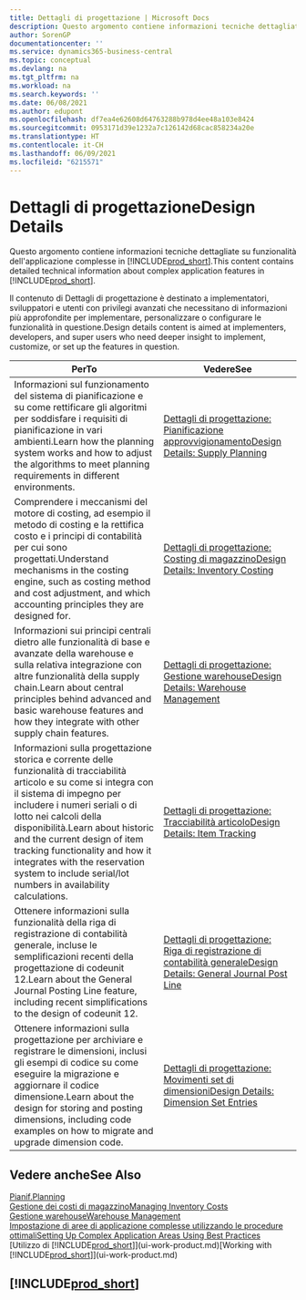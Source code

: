 ```yaml
---
title: Dettagli di progettazione | Microsoft Docs
description: Questo argomento contiene informazioni tecniche dettagliate su funzionalità dell'applicazione complesse in Business Central.
author: SorenGP
documentationcenter: ''
ms.service: dynamics365-business-central
ms.topic: conceptual
ms.devlang: na
ms.tgt_pltfrm: na
ms.workload: na
ms.search.keywords: ''
ms.date: 06/08/2021
ms.author: edupont
ms.openlocfilehash: df7ea4e62608d64763288b978d4ee48a103e8424
ms.sourcegitcommit: 0953171d39e1232a7c126142d68cac858234a20e
ms.translationtype: HT
ms.contentlocale: it-CH
ms.lasthandoff: 06/09/2021
ms.locfileid: "6215571"
---
```

# <a name="design-details"></a><span data-ttu-id="25b54-103">Dettagli di progettazione</span><span class="sxs-lookup"><span data-stu-id="25b54-103">Design Details</span></span>
<span data-ttu-id="25b54-104">Questo argomento contiene informazioni tecniche dettagliate su funzionalità dell'applicazione complesse in [!INCLUDE[prod_short](includes/prod_short.md)].</span><span class="sxs-lookup"><span data-stu-id="25b54-104">This content contains detailed technical information about complex application features in [!INCLUDE[prod_short](includes/prod_short.md)].</span></span>  

 <span data-ttu-id="25b54-105">Il contenuto di Dettagli di progettazione è destinato a implementatori, sviluppatori e utenti con privilegi avanzati che necessitano di informazioni più approfondite per implementare, personalizzare o configurare le funzionalità in questione.</span><span class="sxs-lookup"><span data-stu-id="25b54-105">Design details content is aimed at implementers, developers, and super users who need deeper insight to implement, customize, or set up the features in question.</span></span>  

|<span data-ttu-id="25b54-106">**Per**</span><span class="sxs-lookup"><span data-stu-id="25b54-106">**To**</span></span>|<span data-ttu-id="25b54-107">**Vedere**</span><span class="sxs-lookup"><span data-stu-id="25b54-107">**See**</span></span>|  
|------------|-------------|  
|<span data-ttu-id="25b54-108">Informazioni sul funzionamento del sistema di pianificazione e su come rettificare gli algoritmi per soddisfare i requisiti di pianificazione in vari ambienti.</span><span class="sxs-lookup"><span data-stu-id="25b54-108">Learn how the planning system works and how to adjust the algorithms to meet planning requirements in different environments.</span></span>|[<span data-ttu-id="25b54-109">Dettagli di progettazione: Pianificazione approvvigionamento</span><span class="sxs-lookup"><span data-stu-id="25b54-109">Design Details: Supply Planning</span></span>](design-details-supply-planning.md)|  
|<span data-ttu-id="25b54-110">Comprendere i meccanismi del motore di costing, ad esempio il metodo di costing e la rettifica costo e i principi di contabilità per cui sono progettati.</span><span class="sxs-lookup"><span data-stu-id="25b54-110">Understand mechanisms in the costing engine, such as costing method and cost adjustment, and which accounting principles they are designed for.</span></span>|[<span data-ttu-id="25b54-111">Dettagli di progettazione: Costing di magazzino</span><span class="sxs-lookup"><span data-stu-id="25b54-111">Design Details: Inventory Costing</span></span>](design-details-inventory-costing.md)|  
|<span data-ttu-id="25b54-112">Informazioni sui principi centrali dietro alle funzionalità di base e avanzate della warehouse e sulla relativa integrazione con altre funzionalità della supply chain.</span><span class="sxs-lookup"><span data-stu-id="25b54-112">Learn about central principles behind advanced and basic warehouse features and how they integrate with other supply chain features.</span></span>|[<span data-ttu-id="25b54-113">Dettagli di progettazione: Gestione warehouse</span><span class="sxs-lookup"><span data-stu-id="25b54-113">Design Details: Warehouse Management</span></span>](design-details-warehouse-management.md)|  
|<span data-ttu-id="25b54-114">Informazioni sulla progettazione storica e corrente delle funzionalità di tracciabilità articolo e su come si integra con il sistema di impegno per includere i numeri seriali o di lotto nei calcoli della disponibilità.</span><span class="sxs-lookup"><span data-stu-id="25b54-114">Learn about historic and the current design of item tracking functionality and how it integrates with the reservation system to include serial/lot numbers in availability calculations.</span></span>|[<span data-ttu-id="25b54-115">Dettagli di progettazione: Tracciabilità articolo</span><span class="sxs-lookup"><span data-stu-id="25b54-115">Design Details: Item Tracking</span></span>](design-details-item-tracking.md)|  
|<span data-ttu-id="25b54-116">Ottenere informazioni sulla funzionalità della riga di registrazione di contabilità generale, incluse le semplificazioni recenti della progettazione di codeunit 12.</span><span class="sxs-lookup"><span data-stu-id="25b54-116">Learn about the General Journal Posting Line feature, including recent simplifications to the design of codeunit 12.</span></span>|[<span data-ttu-id="25b54-117">Dettagli di progettazione: Riga di registrazione di contabilità generale</span><span class="sxs-lookup"><span data-stu-id="25b54-117">Design Details: General Journal Post Line</span></span>](design-details-general-journal-post-line.md)|
|<span data-ttu-id="25b54-118">Ottenere informazioni sulla progettazione per archiviare e registrare le dimensioni, inclusi gli esempi di codice su come eseguire la migrazione e aggiornare il codice dimensione.</span><span class="sxs-lookup"><span data-stu-id="25b54-118">Learn about the design for storing and posting dimensions, including code examples on how to migrate and upgrade dimension code.</span></span>|[<span data-ttu-id="25b54-119">Dettagli di progettazione: Movimenti set di dimensioni</span><span class="sxs-lookup"><span data-stu-id="25b54-119">Design Details: Dimension Set Entries</span></span>](design-details-dimension-set-entries-overview.md)|

## <a name="see-also"></a><span data-ttu-id="25b54-120">Vedere anche</span><span class="sxs-lookup"><span data-stu-id="25b54-120">See Also</span></span>

[<span data-ttu-id="25b54-121">Pianif.</span><span class="sxs-lookup"><span data-stu-id="25b54-121">Planning</span></span>](production-planning.md)  
[<span data-ttu-id="25b54-122">Gestione dei costi di magazzino</span><span class="sxs-lookup"><span data-stu-id="25b54-122">Managing Inventory Costs</span></span>](finance-manage-inventory-costs.md)  
[<span data-ttu-id="25b54-123">Gestione warehouse</span><span class="sxs-lookup"><span data-stu-id="25b54-123">Warehouse Management</span></span>](warehouse-manage-warehouse.md)  
[<span data-ttu-id="25b54-124">Impostazione di aree di applicazione complesse utilizzando le procedure ottimali</span><span class="sxs-lookup"><span data-stu-id="25b54-124">Setting Up Complex Application Areas Using Best Practices</span></span>](set-up-complex-application-areas-using-best-practices.md)  
<span data-ttu-id="25b54-125">[Utilizzo di [!INCLUDE[prod_short](includes/prod_short.md)]](ui-work-product.md)</span><span class="sxs-lookup"><span data-stu-id="25b54-125">[Working with [!INCLUDE[prod_short](includes/prod_short.md)]](ui-work-product.md)</span></span>  

## [!INCLUDE[prod_short](includes/free_trial_md.md)]  
